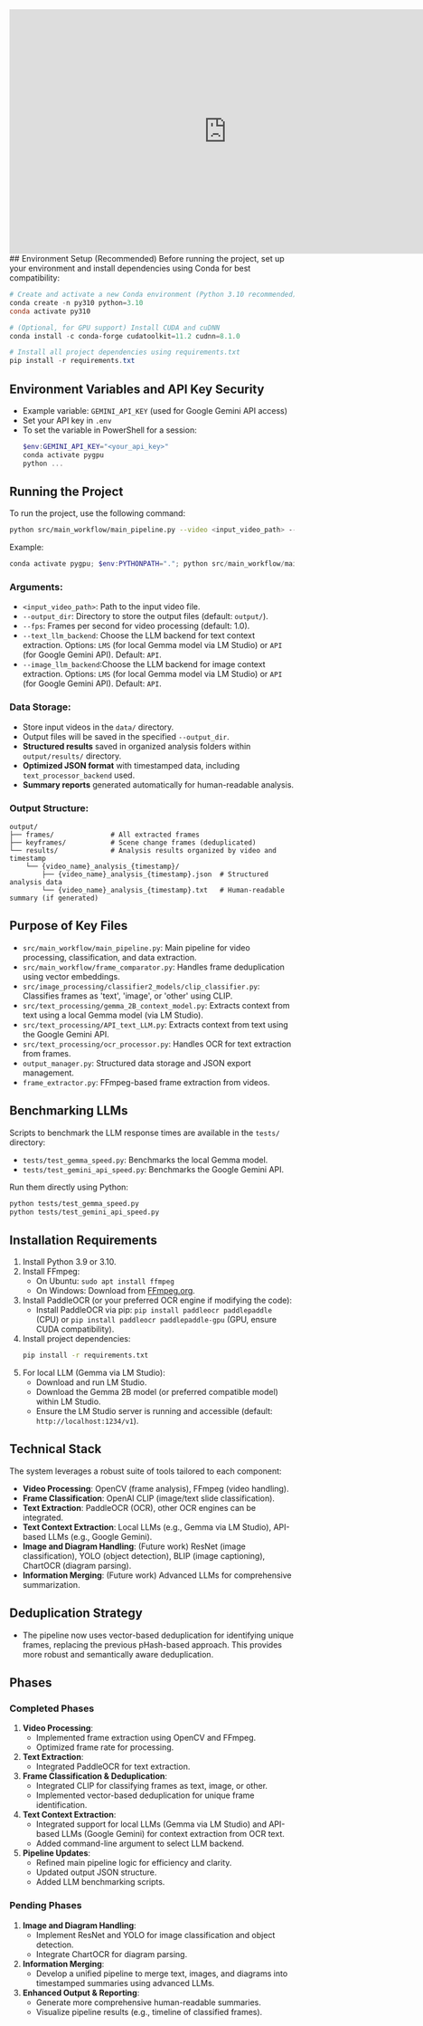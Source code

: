 <iframe width="768" height="432" src="https://miro.com/app/live-embed/uXjVItwHIT4=/?embedMode=view_only_without_ui&moveToViewport=-1575,21,4698,1410&embedId=394864167890" frameborder="0" scrolling="no" allow="fullscreen; clipboard-read; clipboard-write" allowfullscreen></iframe>
## Environment Setup (Recommended)
Before running the project, set up your environment and install dependencies using Conda for best compatibility:

```powershell
# Create and activate a new Conda environment (Python 3.10 recommended)
conda create -n py310 python=3.10
conda activate py310

# (Optional, for GPU support) Install CUDA and cuDNN
conda install -c conda-forge cudatoolkit=11.2 cudnn=8.1.0

# Install all project dependencies using requirements.txt
pip install -r requirements.txt
```
## Environment Variables and API Key Security
- Example variable: `GEMINI_API_KEY` (used for Google Gemini API access)
- Set your API key in `.env` 
- To set the variable in PowerShell for a session:
  ```powershell
  $env:GEMINI_API_KEY="<your_api_key>"
  conda activate pygpu
  python ...
  ```
## Running the Project
To run the project, use the following command:
```bash
python src/main_workflow/main_pipeline.py --video <input_video_path> --output_dir <output_directory> --fps <frames_per_second> --text_llm_backend <LMS_or_API> --image_llm_backend <LMS_or_API>
```
Example:
```powershell
conda activate pygpu; $env:PYTHONPATH="."; python src/main_workflow/main_pipeline.py --video data/test_files/test-1.mp4 --output_dir output --fps 1.0 --text_llm_backend LMS --image_llm_backend API
```

### Arguments:
- `<input_video_path>`: Path to the input video file.
- `--output_dir`: Directory to store the output files (default: `output/`).
- `--fps`: Frames per second for video processing (default: 1.0).
- `--text_llm_backend`: Choose the LLM backend for text context extraction. Options: `LMS` (for local Gemma model via LM Studio) or `API` (for Google Gemini API). Default: `API`.
- `--image_llm_backend`:Choose the LLM backend for image context extraction. Options: `LMS` (for local Gemma model via LM Studio) or `API` (for Google Gemini API). Default: `API`.

### Data Storage:
- Store input videos in the `data/` directory.
- Output files will be saved in the specified `--output_dir`.
- **Structured results** saved in organized analysis folders within `output/results/` directory.
- **Optimized JSON format** with timestamped data, including `text_processor_backend` used.
- **Summary reports** generated automatically for human-readable analysis.

### Output Structure:
```
output/
├── frames/              # All extracted frames
├── keyframes/           # Scene change frames (deduplicated)
└── results/             # Analysis results organized by video and timestamp
    └── {video_name}_analysis_{timestamp}/
        ├── {video_name}_analysis_{timestamp}.json  # Structured analysis data
        └── {video_name}_analysis_{timestamp}.txt   # Human-readable summary (if generated)
```

## Purpose of Key Files
- `src/main_workflow/main_pipeline.py`: Main pipeline for video processing, classification, and data extraction.
- `src/main_workflow/frame_comparator.py`: Handles frame deduplication using vector embeddings.
- `src/image_processing/classifier2_models/clip_classifier.py`: Classifies frames as 'text', 'image', or 'other' using CLIP.
- `src/text_processing/gemma_2B_context_model.py`: Extracts context from text using a local Gemma model (via LM Studio).
- `src/text_processing/API_text_LLM.py`: Extracts context from text using the Google Gemini API.
- `src/text_processing/ocr_processor.py`: Handles OCR for text extraction from frames.
- `output_manager.py`: Structured data storage and JSON export management.
- `frame_extractor.py`: FFmpeg-based frame extraction from videos.

## Benchmarking LLMs
Scripts to benchmark the LLM response times are available in the `tests/` directory:
- `tests/test_gemma_speed.py`: Benchmarks the local Gemma model.
- `tests/test_gemini_api_speed.py`: Benchmarks the Google Gemini API.

Run them directly using Python:
```bash
python tests/test_gemma_speed.py
python tests/test_gemini_api_speed.py
```

## Installation Requirements
1. Install Python 3.9 or 3.10.
2. Install FFmpeg:
   - On Ubuntu: `sudo apt install ffmpeg`
   - On Windows: Download from [FFmpeg.org](https://ffmpeg.org/).
3. Install PaddleOCR (or your preferred OCR engine if modifying the code):
   - Install PaddleOCR via pip: `pip install paddleocr paddlepaddle` (CPU) or `pip install paddleocr paddlepaddle-gpu` (GPU, ensure CUDA compatibility).
4. Install project dependencies:
   ```bash
   pip install -r requirements.txt
   ```
5. For local LLM (Gemma via LM Studio):
   - Download and run LM Studio.
   - Download the Gemma 2B model (or preferred compatible model) within LM Studio.
   - Ensure the LM Studio server is running and accessible (default: `http://localhost:1234/v1`).

## Technical Stack
The system leverages a robust suite of tools tailored to each component:
- **Video Processing**: OpenCV (frame analysis), FFmpeg (video handling).
- **Frame Classification**: OpenAI CLIP (image/text slide classification).
- **Text Extraction**: PaddleOCR (OCR), other OCR engines can be integrated.
- **Text Context Extraction**: Local LLMs (e.g., Gemma via LM Studio), API-based LLMs (e.g., Google Gemini).
- **Image and Diagram Handling**: (Future work) ResNet (image classification), YOLO (object detection), BLIP (image captioning), ChartOCR (diagram parsing).
- **Information Merging**: (Future work) Advanced LLMs for comprehensive summarization.

## Deduplication Strategy
- The pipeline now uses vector-based deduplication for identifying unique frames, replacing the previous pHash-based approach. This provides more robust and semantically aware deduplication.

## Phases
### Completed Phases
1. **Video Processing**:
   - Implemented frame extraction using OpenCV and FFmpeg.
   - Optimized frame rate for processing.
2. **Text Extraction**:
   - Integrated PaddleOCR for text extraction.
3. **Frame Classification & Deduplication**:
   - Integrated CLIP for classifying frames as text, image, or other.
   - Implemented vector-based deduplication for unique frame identification.
4. **Text Context Extraction**:
   - Integrated support for local LLMs (Gemma via LM Studio) and API-based LLMs (Google Gemini) for context extraction from OCR text.
   - Added command-line argument to select LLM backend.
5. **Pipeline Updates**:
   - Refined main pipeline logic for efficiency and clarity.
   - Updated output JSON structure.
   - Added LLM benchmarking scripts.

### Pending Phases
1. **Image and Diagram Handling**:
   - Implement ResNet and YOLO for image classification and object detection.
   - Integrate ChartOCR for diagram parsing.
2. **Information Merging**:
   - Develop a unified pipeline to merge text, images, and diagrams into timestamped summaries using advanced LLMs.
3. **Enhanced Output & Reporting**:
   - Generate more comprehensive human-readable summaries.
   - Visualize pipeline results (e.g., timeline of classified frames).

